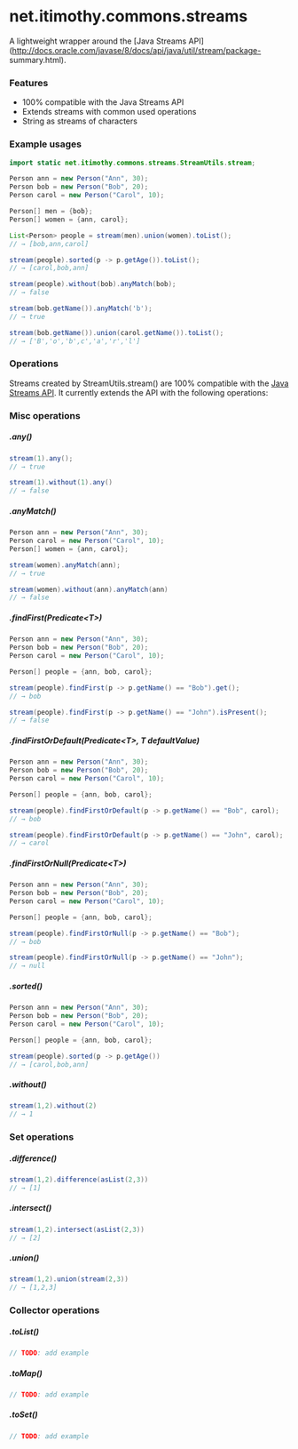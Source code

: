 # net.itimothy.commons.streams
A lightweight wrapper around the [Java Streams API](http://docs.oracle.com/javase/8/docs/api/java/util/stream/package-
summary.html).

### Features
  - 100% compatible with the Java Streams API
  - Extends streams with common used operations
  - String as streams of characters
 
### Example usages
```java
import static net.itimothy.commons.streams.StreamUtils.stream;

Person ann = new Person("Ann", 30);
Person bob = new Person("Bob", 20);
Person carol = new Person("Carol", 10);

Person[] men = {bob};
Person[] women = {ann, carol};

List<Person> people = stream(men).union(women).toList();
// → [bob,ann,carol]

stream(people).sorted(p -> p.getAge()).toList();
// → [carol,bob,ann]

stream(people).without(bob).anyMatch(bob);
// → false

stream(bob.getName()).anyMatch('b');
// → true

stream(bob.getName()).union(carol.getName()).toList();
// → ['B','o','b',c','a','r','l']

```

### Operations
Streams created by StreamUtils.stream() are 100% compatible with the [Java Streams
API](http://docs.oracle.com/javase/8/docs/api/java/util/stream/package-summary.html). It currently extends the API with the following operations:

### Misc operations

##### .any()
```java
stream(1).any();
// → true

stream(1).without(1).any()
// → false
```

##### .anyMatch()
```java
Person ann = new Person("Ann", 30);
Person carol = new Person("Carol", 10);
Person[] women = {ann, carol};

stream(women).anyMatch(ann);
// → true

stream(women).without(ann).anyMatch(ann)
// → false
```

##### .findFirst(Predicate&lt;T&gt;)
```java
Person ann = new Person("Ann", 30);
Person bob = new Person("Bob", 20);
Person carol = new Person("Carol", 10);

Person[] people = {ann, bob, carol};

stream(people).findFirst(p -> p.getName() == "Bob").get();
// → bob

stream(people).findFirst(p -> p.getName() == "John").isPresent();
// → false
```

##### .findFirstOrDefault(Predicate&lt;T&gt;, T defaultValue)
```java
Person ann = new Person("Ann", 30);
Person bob = new Person("Bob", 20);
Person carol = new Person("Carol", 10);

Person[] people = {ann, bob, carol};

stream(people).findFirstOrDefault(p -> p.getName() == "Bob", carol);
// → bob

stream(people).findFirstOrDefault(p -> p.getName() == "John", carol);
// → carol
```

##### .findFirstOrNull(Predicate&lt;T&gt;)
```java
Person ann = new Person("Ann", 30);
Person bob = new Person("Bob", 20);
Person carol = new Person("Carol", 10);

Person[] people = {ann, bob, carol};

stream(people).findFirstOrNull(p -> p.getName() == "Bob");
// → bob

stream(people).findFirstOrNull(p -> p.getName() == "John");
// → null
```

##### .sorted()
```java
Person ann = new Person("Ann", 30);
Person bob = new Person("Bob", 20);
Person carol = new Person("Carol", 10);

Person[] people = {ann, bob, carol};

stream(people).sorted(p -> p.getAge())
// → [carol,bob,ann]
```

##### .without()
```java
stream(1,2).without(2)
// → 1
```

### Set operations

##### .difference()
```java
stream(1,2).difference(asList(2,3))
// → [1]
```

##### .intersect()
```java
stream(1,2).intersect(asList(2,3))
// → [2]
```

##### .union()
```java
stream(1,2).union(stream(2,3))
// → [1,2,3]
```

### Collector operations

##### .toList()
```java
// TODO: add example
```

##### .toMap()
```java
// TODO: add example
```

##### .toSet()
```java
// TODO: add example
```
